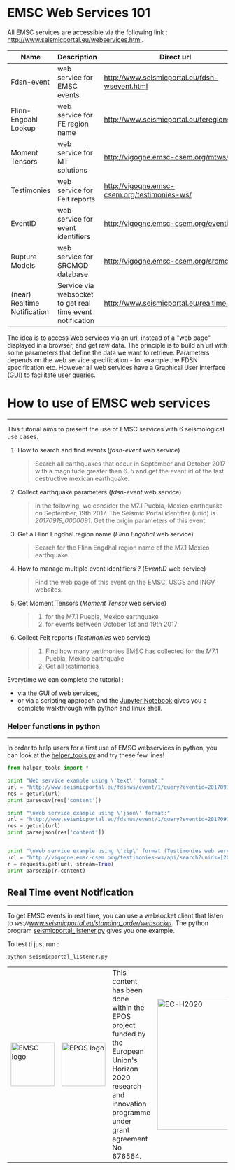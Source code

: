 # EMSC Web Services 101

All EMSC services are accessible via the following link : http://www.seismicportal.eu/webservices.html. 

| Name | Description | Direct url |
| --- | --- | --- | 
| Fdsn-event | web service for EMSC events | http://www.seismicportal.eu/fdsn-wsevent.html |
| Flinn-Engdahl Lookup | web service for FE region name | http://www.seismicportal.eu/feregions.html |
| Moment Tensors | web service for MT solutions |  http://vigogne.emsc-csem.org/mtws/ |
| Testimonies | web service for Felt reports | http://vigogne.emsc-csem.org/testimonies-ws/ |
| EventID | web service for event identifiers| http://vigogne.emsc-csem.org/eventid |
| Rupture Models | web service for SRCMOD database | http://vigogne.emsc-csem.org/srcmodws |
| (near) Realtime Notification | Service via websocket to get real time event notification | http://www.seismicportal.eu/realtime.html |

The idea is to access Web services via an url, instead of a "web page" displayed in a browser, and get raw data. The principle is to build an url with some parameters that define the data we want to retrieve.
Parameters depends on the web service specification - for example the FDSN specification etc. However all web services have a Graphical User Interface (GUI) to facilitate user queries.

# How to use of EMSC web services
---

This tutorial aims to present the use of EMSC services with 6 seismological use cases. 

 1. How to search and find events (*fdsn-event* web service)
	> Search all earthquakes that occur in September and October 2017 with a magnitude greater then 6..5 and get the event id of the last destructive mexican earthquake.

 2. Collect earthquake parameters (*fdsn-event* web service)
    > In the following, we consider the M7.1 Puebla, Mexico earthquake on September, 19th 2017. The Seismic Portal identifier (unid) is *20170919_0000091*.
	> Get the origin parameters of this event.

 3. Get a Flinn Engdhal region name (*Flinn Engdhal* web service)
	> Search for the Flinn Engdhal region name of the M7.1 Mexico earthquake.

 4. How to manage multiple event identifiers ? (*EventID* web service) 
    > Find the web page of this event on the EMSC, USGS and INGV websites.
	
 5. Get Moment Tensors (*Moment Tensor* web service)
	 > 1. for the M7.1 Puebla, Mexico earthquake
	 > 2. for events between October 1st and 19th 2017

 6. Collect Felt reports (*Testimonies* web service)
	 > 1. Find how many testimonies EMSC has collected for the  M7.1 Puebla, Mexico earthquake
	 > 2. Get all testimonies

Everytime we can complete the tutorial :
 * via the GUI of web services,
 * or via a scripting approach and the [Jupyter Notebook](https://github.com/EMSC-CSEM/webservices101/blob/master/emsc_services.ipynb) gives you a complete walkthrough with python and linux shell.

### Helper functions in python
---
In order to help users for a first use of EMSC webservices in python, you can look at the [helper_tools.py](https://github.com/EMSC-CSEM/webservices101/blob/master/helper_tools.py) and try these few lines!
```python
from helper_tools import *

print "Web service example using \'text\' format:"
url = "http://www.seismicportal.eu/fdsnws/event/1/query?eventid=20170919_0000091&format=text"
res = geturl(url)
print parsecsv(res['content'])

print "\nWeb service example using \'json\' format:"
url = "http://www.seismicportal.eu/fdsnws/event/1/query?eventid=20170919_0000091&format=json"
res = geturl(url)
print parsejson(res['content'])


print "\nWeb service example using \'zip\' format (Testimonies web service):"
url = "http://vigogne.emsc-csem.org/testimonies-ws/api/search?unids=[20170919_0000091]&includeTestimonies=true"
r = requests.get(url, stream=True)
print parsezip(r.content)

```


## Real Time event Notification
---
To get EMSC events in real time, you can use a websocket client that listen to *ws://www.seismicportal.eu/standing_order/websocket*. The python program [seismicportal_listener.py](https://github.com/EMSC-CSEM/webservices101/blob/master/seismicportal_listener.py) gives you one example. 

To test ti just run :

```python seismicportal_listener.py```


|  | |  | |
| --- | --- | --- | --- |
| <img src="https://github.com/EMSC-CSEM/webservices101/blob/master/img/emsc-logo-new-200.png" alt="EMSC logo" width="100" > | <img src="https://github.com/EMSC-CSEM/webservices101/blob/master/img/EPOS_logo_crop.png" alt="EPOS logo" width="100" > | This content has been done within the EPOS project funded by the European Union's Horizon 2020 research and innovation programme under grant agreement No 676564.| <img src="https://github.com/EMSC-CSEM/webservices101/blob/master/img/EC-H2020.png" alt="EC-H2020"  width="300" > |

